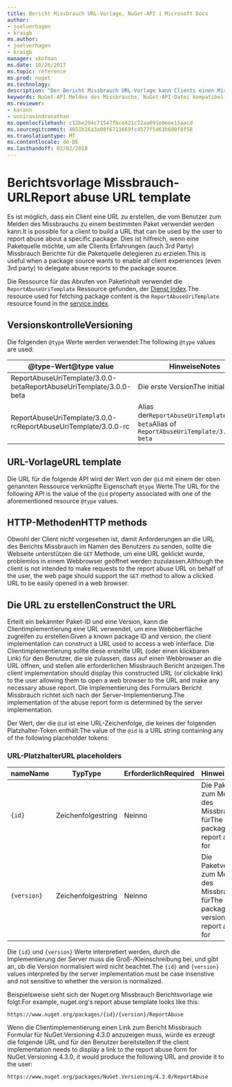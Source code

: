 ```yaml
---
title: Bericht Missbrauch URL-Vorlage, NuGet-API | Microsoft Docs
author:
- joelverhagen
- kraigb
ms.author:
- joelverhagen
- kraigb
manager: skofman
ms.date: 10/26/2017
ms.topic: reference
ms.prod: nuget
ms.technology: 
description: "Der Bericht Missbrauch URL-Vorlage kann Clients einen Missbrauch Berichtslink in ihre Benutzeroberfläche anzeigen."
keywords: NuGet-API Melden des Missbrauchs, NuGet-API-Datei kompatibel, NuGet.org-Berichts-URL-Vorlage
ms.reviewer:
- karann
- unniravindranathan
ms.openlocfilehash: c12be294c71547fbce421c72aa091e0eee15aacd
ms.sourcegitcommit: 4651b16a3a08f6711669fc4577f5d63b600f8f58
ms.translationtype: MT
ms.contentlocale: de-DE
ms.lasthandoff: 02/02/2018
---
```

# <a name="report-abuse-url-template"></a><span data-ttu-id="ffcbe-104">Berichtsvorlage Missbrauch-URL</span><span class="sxs-lookup"><span data-stu-id="ffcbe-104">Report abuse URL template</span></span>

<span data-ttu-id="ffcbe-105">Es ist möglich, dass ein Client eine URL zu erstellen, die vom Benutzer zum Melden des Missbrauchs zu einem bestimmten Paket verwendet werden kann.</span><span class="sxs-lookup"><span data-stu-id="ffcbe-105">It is possible for a client to build a URL that can be used by the user to report abuse about a specific package.</span></span> <span data-ttu-id="ffcbe-106">Dies ist hilfreich, wenn eine Paketquelle möchte, um alle Clients Erfahrungen (auch 3rd Party) Missbrauch Berichte für die Paketquelle delegieren zu erzielen.</span><span class="sxs-lookup"><span data-stu-id="ffcbe-106">This is useful when a package source wants to enable all client experiences (even 3rd party) to delegate abuse reports to the package source.</span></span>

<span data-ttu-id="ffcbe-107">Die Ressource für das Abrufen von Paketinhalt verwendet die `ReportAbuseUriTemplate` Ressource gefunden, der [Dienst Index](service-index.md).</span><span class="sxs-lookup"><span data-stu-id="ffcbe-107">The resource used for fetching package content is the `ReportAbuseUriTemplate` resource found in the [service index](service-index.md).</span></span>

## <a name="versioning"></a><span data-ttu-id="ffcbe-108">Versionskontrolle</span><span class="sxs-lookup"><span data-stu-id="ffcbe-108">Versioning</span></span>

<span data-ttu-id="ffcbe-109">Die folgenden `@type` Werte werden verwendet:</span><span class="sxs-lookup"><span data-stu-id="ffcbe-109">The following `@type` values are used:</span></span>

<span data-ttu-id="ffcbe-110">@type-Wert</span><span class="sxs-lookup"><span data-stu-id="ffcbe-110">@type value</span></span>                       | <span data-ttu-id="ffcbe-111">Hinweise</span><span class="sxs-lookup"><span data-stu-id="ffcbe-111">Notes</span></span>
--------------------------------- | -----
<span data-ttu-id="ffcbe-112">ReportAbuseUriTemplate/3.0.0-beta</span><span class="sxs-lookup"><span data-stu-id="ffcbe-112">ReportAbuseUriTemplate/3.0.0-beta</span></span> | <span data-ttu-id="ffcbe-113">Die erste Version</span><span class="sxs-lookup"><span data-stu-id="ffcbe-113">The initial release</span></span>
<span data-ttu-id="ffcbe-114">ReportAbuseUriTemplate/3.0.0-rc</span><span class="sxs-lookup"><span data-stu-id="ffcbe-114">ReportAbuseUriTemplate/3.0.0-rc</span></span>   | <span data-ttu-id="ffcbe-115">Alias der`ReportAbuseUriTemplate/3.0.0-beta`</span><span class="sxs-lookup"><span data-stu-id="ffcbe-115">Alias of `ReportAbuseUriTemplate/3.0.0-beta`</span></span>

## <a name="url-template"></a><span data-ttu-id="ffcbe-116">URL-Vorlage</span><span class="sxs-lookup"><span data-stu-id="ffcbe-116">URL template</span></span>

<span data-ttu-id="ffcbe-117">Die URL für die folgende API wird der Wert von der `@id` mit einem der oben genannten Ressource verknüpfte Eigenschaft `@type` Werte.</span><span class="sxs-lookup"><span data-stu-id="ffcbe-117">The URL for the following API is the value of the `@id` property associated with one of the aforementioned resource `@type` values.</span></span>

## <a name="http-methods"></a><span data-ttu-id="ffcbe-118">HTTP-Methoden</span><span class="sxs-lookup"><span data-stu-id="ffcbe-118">HTTP methods</span></span>

<span data-ttu-id="ffcbe-119">Obwohl der Client nicht vorgesehen ist, damit Anforderungen an die URL des Berichts Missbrauch im Namen des Benutzers zu senden, sollte die Webseite unterstützen die `GET` Methode, um eine URL geklickt wurde, problemlos in einem Webbrowser geöffnet werden zuzulassen.</span><span class="sxs-lookup"><span data-stu-id="ffcbe-119">Although the client is not intended to make requests to the report abuse URL on behalf of the user, the web page should support the `GET` method to allow a clicked URL to be easily opened in a web browser.</span></span>

## <a name="construct-the-url"></a><span data-ttu-id="ffcbe-120">Die URL zu erstellen</span><span class="sxs-lookup"><span data-stu-id="ffcbe-120">Construct the URL</span></span>

<span data-ttu-id="ffcbe-121">Erteilt ein bekannter Paket-ID und eine Version, kann die Clientimplementierung eine URL verwendet, um eine Weboberfläche zugreifen zu erstellen.</span><span class="sxs-lookup"><span data-stu-id="ffcbe-121">Given a known package ID and version, the client implementation can construct a URL used to access a web interface.</span></span> <span data-ttu-id="ffcbe-122">Die Clientimplementierung sollte diese erstellte URL (oder einen klickbaren Link) für den Benutzer, die sie zulassen, dass auf einen Webbrowser an die URL öffnen, und stellen alle erforderlichen Missbrauch Bericht anzeigen.</span><span class="sxs-lookup"><span data-stu-id="ffcbe-122">The client implementation should display this constructed URL (or clickable link) to the user allowing them to open a web browser to the URL and make any necessary abuse report.</span></span> <span data-ttu-id="ffcbe-123">Die Implementierung des Formulars Bericht Missbrauch richtet sich nach der Server-Implementierung.</span><span class="sxs-lookup"><span data-stu-id="ffcbe-123">The implementation of the abuse report form is determined by the server implementation.</span></span>

<span data-ttu-id="ffcbe-124">Der Wert, der die `@id` ist eine URL-Zeichenfolge, die keines der folgenden Platzhalter-Token enthält:</span><span class="sxs-lookup"><span data-stu-id="ffcbe-124">The value of the `@id` is a URL string containing any of the following placeholder tokens:</span></span>

### <a name="url-placeholders"></a><span data-ttu-id="ffcbe-125">URL-Platzhalter</span><span class="sxs-lookup"><span data-stu-id="ffcbe-125">URL placeholders</span></span>

<span data-ttu-id="ffcbe-126">name</span><span class="sxs-lookup"><span data-stu-id="ffcbe-126">Name</span></span>        | <span data-ttu-id="ffcbe-127">Typ</span><span class="sxs-lookup"><span data-stu-id="ffcbe-127">Type</span></span>    | <span data-ttu-id="ffcbe-128">Erforderlich</span><span class="sxs-lookup"><span data-stu-id="ffcbe-128">Required</span></span> | <span data-ttu-id="ffcbe-129">Hinweise</span><span class="sxs-lookup"><span data-stu-id="ffcbe-129">Notes</span></span>
----------- | ------- | -------- | -----
`{id}`      | <span data-ttu-id="ffcbe-130">Zeichenfolge</span><span class="sxs-lookup"><span data-stu-id="ffcbe-130">string</span></span>  | <span data-ttu-id="ffcbe-131">Nein</span><span class="sxs-lookup"><span data-stu-id="ffcbe-131">no</span></span>       | <span data-ttu-id="ffcbe-132">Die Paket-ID zum Melden des Missbrauchs für</span><span class="sxs-lookup"><span data-stu-id="ffcbe-132">The package ID to report abuse for</span></span>
`{version}` | <span data-ttu-id="ffcbe-133">Zeichenfolge</span><span class="sxs-lookup"><span data-stu-id="ffcbe-133">string</span></span>  | <span data-ttu-id="ffcbe-134">Nein</span><span class="sxs-lookup"><span data-stu-id="ffcbe-134">no</span></span>       | <span data-ttu-id="ffcbe-135">Die Paketversion zum Melden des Missbrauchs für</span><span class="sxs-lookup"><span data-stu-id="ffcbe-135">The package version to report abuse for</span></span>

<span data-ttu-id="ffcbe-136">Die `{id}` und `{version}` Werte interpretiert werden, durch die Implementierung der Server muss die Groß-/Kleinschreibung bei, und gibt an, ob die Version normalisiert wird nicht beachtet.</span><span class="sxs-lookup"><span data-stu-id="ffcbe-136">The `{id}` and `{version}` values interpreted by the server implementation must be case insenstive and not sensitive to whether the version is normalized.</span></span>

<span data-ttu-id="ffcbe-137">Beispielsweise sieht sich der Nuget.org Missbrauch Berichtsvorlage wie folgt:</span><span class="sxs-lookup"><span data-stu-id="ffcbe-137">For example, nuget.org's report abuse template looks like this:</span></span>

    https://www.nuget.org/packages/{id}/{version}/ReportAbuse

<span data-ttu-id="ffcbe-138">Wenn die Clientimplementierung einen Link zum Bericht Missbrauch Formular für NuGet.Versioning 4.3.0 anzuzeigen muss, würde es erzeugt die folgende URL und für den Benutzer bereitstellen:</span><span class="sxs-lookup"><span data-stu-id="ffcbe-138">If the client implementation needs to display a link to the report abuse form for NuGet.Versioning 4.3.0, it would produce the following URL and provide it to the user:</span></span>

    https://www.nuget.org/packages/NuGet.Versioning/4.3.0/ReportAbuse
